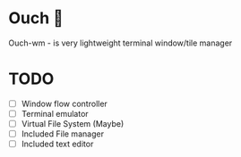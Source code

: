 # Ouch 🤕
Ouch-wm - is very lightweight terminal window/tile manager

# TODO
- [ ] Window flow controller
- [ ] Terminal emulator
- [ ] Virtual File System (Maybe)
- [ ] Included File manager
- [ ] Included text editor